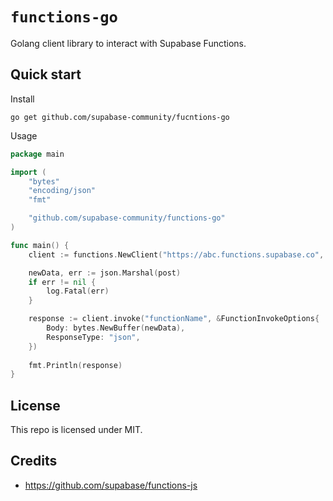 # `functions-go`

Golang client library to interact with Supabase Functions.

## Quick start
Install
```shell
go get github.com/supabase-community/fucntions-go
```

Usage

```go
package main

import (
	"bytes"
	"encoding/json"
	"fmt"

	"github.com/supabase-community/functions-go"
)

func main() {
	client := functions.NewClient("https://abc.functions.supabase.co", "<service-token>", nil)

	newData, err := json.Marshal(post)
	if err != nil {
		log.Fatal(err)
	}

	response := client.invoke("functionName", &FunctionInvokeOptions{
		Body: bytes.NewBuffer(newData),
		ResponseType: "json",
	})
	
	fmt.Println(response)
}
```

## License

This repo is licensed under MIT.

## Credits

- https://github.com/supabase/functions-js

